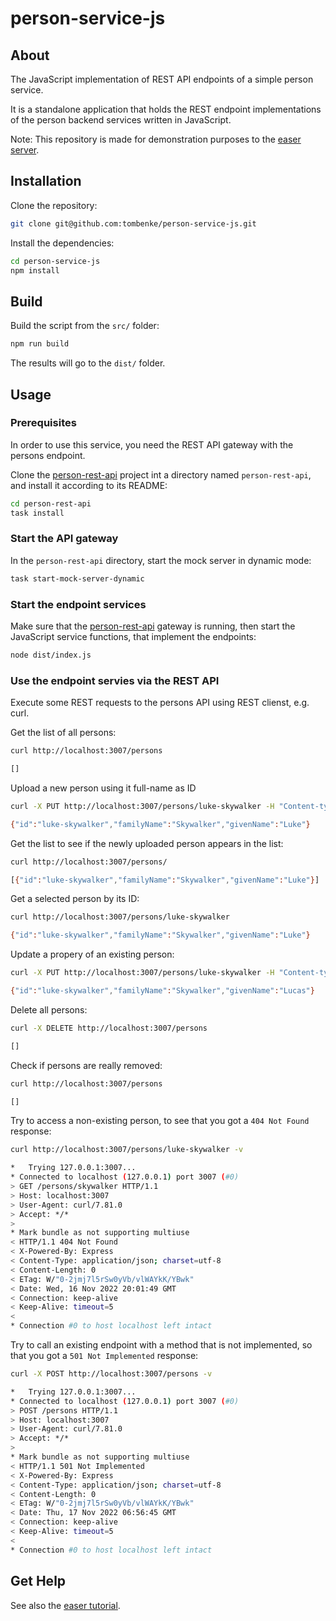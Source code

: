 person-service-js
=================

## About

The JavaScript implementation of REST API endpoints of a simple person service.

It is a standalone application that holds the REST endpoint implementations of the person backend services written in JavaScript.

Note: This repository is made for demonstration purposes to the [easer server](http://github.com/tombenke/easer).

## Installation

Clone the repository:

```bash
git clone git@github.com:tombenke/person-service-js.git
```

Install the dependencies:

```bash
cd person-service-js
npm install
```
## Build

Build the script from the `src/` folder:

```bash
npm run build
```

The results will go to the `dist/` folder.

## Usage

### Prerequisites

In order to use this service, you need the REST API gateway with the persons endpoint.

Clone the [person-rest-api](https://github.com/tombenke/person-rest-api) project int a directory named `person-rest-api`,
and install it according to its README:

```bash
cd person-rest-api
task install
```

### Start the API gateway

In the `person-rest-api` directory, start the mock server in dynamic mode:

```bash
task start-mock-server-dynamic
```

### Start the endpoint services

Make sure that the [person-rest-api](https://github.com/tombenke/person-rest-api) gateway is running,
then start the JavaScript service functions, that implement the endpoints:

```bash
node dist/index.js
```

### Use the endpoint servies via the REST API

Execute some REST requests to the persons API using REST clienst, e.g. curl.

Get the list of all persons:

```bash
curl http://localhost:3007/persons

[]
```

Upload a new person using it full-name as ID

```bash
curl -X PUT http://localhost:3007/persons/luke-skywalker -H "Content-type: application/json" -d '{"id":"luke-skywalker","familyName":"Skywalker","givenName":"Luke"}'

{"id":"luke-skywalker","familyName":"Skywalker","givenName":"Luke"}
```

Get the list to see if the newly uploaded person appears in the list:

```bash
curl http://localhost:3007/persons/

[{"id":"luke-skywalker","familyName":"Skywalker","givenName":"Luke"}]
```

Get a selected person by its ID:
```bash
curl http://localhost:3007/persons/luke-skywalker

{"id":"luke-skywalker","familyName":"Skywalker","givenName":"Luke"}
```

Update a propery of an existing person:
```bash
curl -X PUT http://localhost:3007/persons/luke-skywalker -H "Content-type: application/json" -d '{"id":"luke-skywalker","familyName":"Skywalker","givenName":"Lucas"}'

{"id":"luke-skywalker","familyName":"Skywalker","givenName":"Lucas"}
```

Delete all persons:
```bash
curl -X DELETE http://localhost:3007/persons

[]
```

Check if persons are really removed:
```bash
curl http://localhost:3007/persons

[]
```

Try to access a non-existing person, to see that you got a `404 Not Found` response:
```bash
curl http://localhost:3007/persons/luke-skywalker -v

*   Trying 127.0.0.1:3007...
* Connected to localhost (127.0.0.1) port 3007 (#0)
> GET /persons/skywalker HTTP/1.1
> Host: localhost:3007
> User-Agent: curl/7.81.0
> Accept: */*
> 
* Mark bundle as not supporting multiuse
< HTTP/1.1 404 Not Found
< X-Powered-By: Express
< Content-Type: application/json; charset=utf-8
< Content-Length: 0
< ETag: W/"0-2jmj7l5rSw0yVb/vlWAYkK/YBwk"
< Date: Wed, 16 Nov 2022 20:01:49 GMT
< Connection: keep-alive
< Keep-Alive: timeout=5
< 
* Connection #0 to host localhost left intact
```

Try to call an existing endpoint with a method that is not implemented,
so that you got a `501 Not Implemented` response:
```bash
curl -X POST http://localhost:3007/persons -v

*   Trying 127.0.0.1:3007...
* Connected to localhost (127.0.0.1) port 3007 (#0)
> POST /persons HTTP/1.1
> Host: localhost:3007
> User-Agent: curl/7.81.0
> Accept: */*
> 
* Mark bundle as not supporting multiuse
< HTTP/1.1 501 Not Implemented
< X-Powered-By: Express
< Content-Type: application/json; charset=utf-8
< Content-Length: 0
< ETag: W/"0-2jmj7l5rSw0yVb/vlWAYkK/YBwk"
< Date: Thu, 17 Nov 2022 06:56:45 GMT
< Connection: keep-alive
< Keep-Alive: timeout=5
< 
* Connection #0 to host localhost left intact
```

## Get Help

See also the [easer tutorial](http://tombenke.github.io/easer/tutorial-1).

